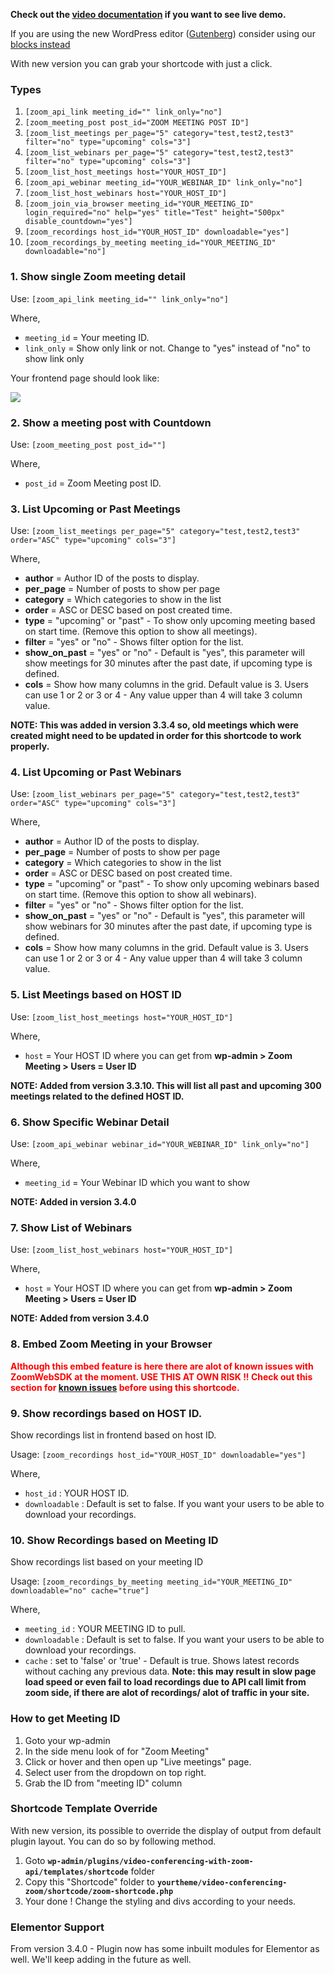 **Check out the <a href="https://youtu.be/5Z2Ii0PnHRQ?t=453" target="_blank">video documentation</a> if you want to see live demo.**

If you are using the new WordPress editor ([Gutenberg](https://wordpress.org/gutenberg/)) consider using our [blocks instead](blocks.md)

With new version you can grab your shortcode with just a click.

### Types

1. `[zoom_api_link meeting_id="" link_only="no"]`
2. `[zoom_meeting_post post_id="ZOOM MEETING POST ID"]`
3. `[zoom_list_meetings per_page="5" category="test,test2,test3" filter="no" type="upcoming" cols="3"]` 
4. `[zoom_list_webinars per_page="5" category="test,test2,test3" filter="no" type="upcoming" cols="3"]` 
5. `[zoom_list_host_meetings host="YOUR_HOST_ID"]`
6. `[zoom_api_webinar meeting_id="YOUR_WEBINAR_ID" link_only="no"]`
7. `[zoom_list_host_webinars host="YOUR_HOST_ID"]`
8. `[zoom_join_via_browser meeting_id="YOUR_MEETING_ID" login_required="no" help="yes" title="Test" height="500px" disable_countdown="yes"]`
9. `[zoom_recordings host_id="YOUR_HOST_ID" downloadable="yes"]`
10. `[zoom_recordings_by_meeting meeting_id="YOUR_MEETING_ID" downloadable="no"]`

### 1. Show single Zoom meeting detail

Use: `[zoom_api_link meeting_id="" link_only="no"]`

Where,

* `meeting_id` = Your meeting ID.
* `link_only` = Show only link or not. Change to "yes" instead of "no" to show link only

Your frontend page should look like:

<img src="https://deepenbajracharya.com.np/wp-content/uploads/2019/11/Meetings-%E2%80%93-Plugin-Tester-1024x520.png">

### 2. Show a meeting post with Countdown

Use: `[zoom_meeting_post post_id=""]`

Where,

* `post_id` = Zoom Meeting post ID.

### 3. List Upcoming or Past Meetings

Use: `[zoom_list_meetings per_page="5" category="test,test2,test3" order="ASC" type="upcoming" cols="3"]`

Where,

* **author** = Author ID of the posts to display.
* **per_page** = Number of posts to show per page
* **category** = Which categories to show in the list
* **order** = ASC or DESC based on post created time.
* **type** = "upcoming" or "past" - To show only upcoming meeting based on start time. (Remove this option to show all meetings).
* **filter** = "yes" or "no" - Shows filter option for the list.
* **show_on_past** = "yes" or "no" - Default is "yes", this parameter will show meetings for 30 minutes after the past date, if upcoming type is defined.
* **cols** = Show how many columns in the grid. Default value is 3. Users can use 1 or 2 or 3 or 4 - Any value upper than 4 will take 3 column value.

**NOTE: This was added in version 3.3.4 so, old meetings which were created might need to be updated in order for this shortcode to work properly.**

### 4. List Upcoming or Past Webinars 

Use: `[zoom_list_webinars per_page="5" category="test,test2,test3" order="ASC" type="upcoming" cols="3"]`

Where,

* **author** = Author ID of the posts to display.
* **per_page** = Number of posts to show per page
* **category** = Which categories to show in the list
* **order** = ASC or DESC based on post created time.
* **type** = "upcoming" or "past" - To show only upcoming webinars based on start time. (Remove this option to show all webinars).
* **filter** = "yes" or "no" - Shows filter option for the list.
* **show_on_past** = "yes" or "no" - Default is "yes", this parameter will show webinars for 30 minutes after the past date, if upcoming type is defined.
* **cols** = Show how many columns in the grid. Default value is 3. Users can use 1 or 2 or 3 or 4 - Any value upper than 4 will take 3 column value.

### 5. List Meetings based on HOST ID

Use: `[zoom_list_host_meetings host="YOUR_HOST_ID"]`

Where,

* `host` = Your HOST ID where you can get from **wp-admin > Zoom Meeting > Users = User ID**

**NOTE: Added from version 3.3.10. This will list all past and upcoming 300 meetings related to the defined HOST ID.**

### 6. Show Specific Webinar Detail

Use: `[zoom_api_webinar webinar_id="YOUR_WEBINAR_ID" link_only="no"]`

Where,

* `meeting_id` = Your Webinar ID which you want to show 

**NOTE: Added in version 3.4.0**

### 7. Show List of Webinars

Use: `[zoom_list_host_webinars host="YOUR_HOST_ID"]`

Where,

* `host` = Your HOST ID where you can get from **wp-admin > Zoom Meeting > Users = User ID** 

**NOTE: Added from version 3.4.0**

### 8. Embed Zoom Meeting in your Browser

<strong style="color:red;">Although this embed feature is here there are alot of known issues with ZoomWebSDK at the moment. USE THIS AT OWN RISK !! Check out this section for [known issues](join_links.md#known-issues-when-embedding-join-via-browser) before using this shortcode.</strong>

### 9. Show recordings based on HOST ID.

Show recordings list in frontend based on host ID.

Usage: `[zoom_recordings host_id="YOUR_HOST_ID" downloadable="yes"]`

Where,

* `host_id` : YOUR HOST ID.
* `downloadable` : Default is set to false. If you want your users to be able to download your recordings.

### 10. Show Recordings based on Meeting ID

Show recordings list based on your meeting ID

Usage: `[zoom_recordings_by_meeting meeting_id="YOUR_MEETING_ID" downloadable="no" cache="true"]`

Where,

* `meeting_id` : YOUR MEETING ID to pull.
* `downloadable` : Default is set to false. If you want your users to be able to download your recordings.
* `cache` : set to 'false' or 'true' - Default is true. Shows latest records without caching any previous data. **Note: this may result in slow page load speed or even fail to load recordings due to API call limit from zoom side, if there are alot of recordings/ alot of traffic in your site.**

### How to get Meeting ID

1. Goto your wp-admin
2. In the side menu look of for "Zoom Meeting"
3. Click or hover and then open up "Live meetings" page.
4. Select user from the dropdown on top right.
5. Grab the ID from "meeting ID" column

### Shortcode Template Override

With new version, its possible to override the display of output from default plugin layout. You can do so by following method.

1. Goto **`wp-admin/plugins/video-conferencing-with-zoom-api/templates/shortcode`** folder
2. Copy this "Shortcode" folder to **`yourtheme/video-conferencing-zoom/shortcode/zoom-shortcode.php`**
3. Your done ! Change the styling and divs according to your needs.

### Elementor Support

From version 3.4.0 - Plugin now has some inbuilt modules for Elementor as well. We'll keep adding in the future as well.